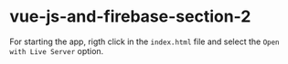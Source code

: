 # vue-js-and-firebase-section-2

For starting the app, rigth click in the `index.html` file and select the `Open with Live Server` option.
